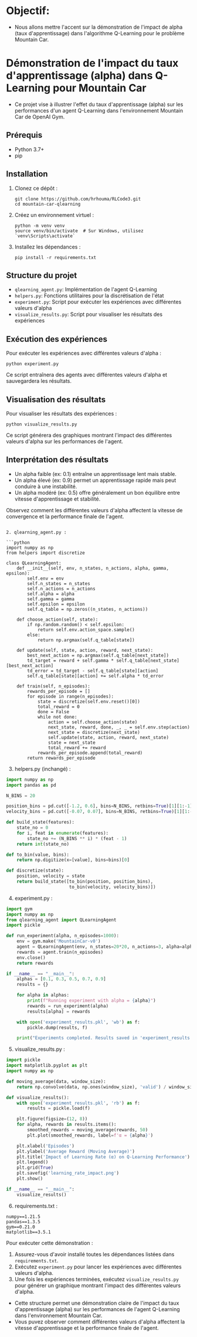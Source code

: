 # Objectif: 

- Nous allons mettre l'accent sur la démonstration de l'impact de alpha (taux d'apprentissage) dans l'algorithme Q-Learning pour le problème Mountain Car. 

# Démonstration de l'impact du taux d'apprentissage (alpha) dans Q-Learning pour Mountain Car

- Ce projet vise à illustrer l'effet du taux d'apprentissage (alpha) sur les performances d'un agent Q-Learning dans l'environnement Mountain Car de OpenAI Gym.

## Prérequis

- Python 3.7+
- pip

## Installation

1. Clonez ce dépôt :
   ```
   git clone https://github.com/hrhouma/RLCode3.git
   cd mountain-car-qlearning
   ```

2. Créez un environnement virtuel :
   ```
   python -m venv venv
   source venv/bin/activate  # Sur Windows, utilisez `venv\Scripts\activate`
   ```

3. Installez les dépendances :
   ```
   pip install -r requirements.txt
   ```

## Structure du projet

- `qlearning_agent.py`: Implémentation de l'agent Q-Learning
- `helpers.py`: Fonctions utilitaires pour la discrétisation de l'état
- `experiment.py`: Script pour exécuter les expériences avec différentes valeurs d'alpha
- `visualize_results.py`: Script pour visualiser les résultats des expériences

## Exécution des expériences

Pour exécuter les expériences avec différentes valeurs d'alpha :

```
python experiment.py
```

Ce script entraînera des agents avec différentes valeurs d'alpha et sauvegardera les résultats.

## Visualisation des résultats

Pour visualiser les résultats des expériences :

```
python visualize_results.py
```

Ce script générera des graphiques montrant l'impact des différentes valeurs d'alpha sur les performances de l'agent.

## Interprétation des résultats

- Un alpha faible (ex: 0.1) entraîne un apprentissage lent mais stable.
- Un alpha élevé (ex: 0.9) permet un apprentissage rapide mais peut conduire à une instabilité.
- Un alpha modéré (ex: 0.5) offre généralement un bon équilibre entre vitesse d'apprentissage et stabilité.

Observez comment les différentes valeurs d'alpha affectent la vitesse de convergence et la performance finale de l'agent.
```

2. qlearning_agent.py :

```python
import numpy as np
from helpers import discretize

class QLearningAgent:
    def __init__(self, env, n_states, n_actions, alpha, gamma, epsilon):
        self.env = env
        self.n_states = n_states
        self.n_actions = n_actions
        self.alpha = alpha
        self.gamma = gamma
        self.epsilon = epsilon
        self.q_table = np.zeros((n_states, n_actions))

    def choose_action(self, state):
        if np.random.random() < self.epsilon:
            return self.env.action_space.sample()
        else:
            return np.argmax(self.q_table[state])

    def update(self, state, action, reward, next_state):
        best_next_action = np.argmax(self.q_table[next_state])
        td_target = reward + self.gamma * self.q_table[next_state][best_next_action]
        td_error = td_target - self.q_table[state][action]
        self.q_table[state][action] += self.alpha * td_error

    def train(self, n_episodes):
        rewards_per_episode = []
        for episode in range(n_episodes):
            state = discretize(self.env.reset()[0])
            total_reward = 0
            done = False
            while not done:
                action = self.choose_action(state)
                next_state, reward, done, _, _ = self.env.step(action)
                next_state = discretize(next_state)
                self.update(state, action, reward, next_state)
                state = next_state
                total_reward += reward
            rewards_per_episode.append(total_reward)
        return rewards_per_episode
```

3. helpers.py (inchangé) :

```python
import numpy as np
import pandas as pd

N_BINS = 20

position_bins = pd.cut([-1.2, 0.6], bins=N_BINS, retbins=True)[1][1:-1]
velocity_bins = pd.cut([-0.07, 0.07], bins=N_BINS, retbins=True)[1][1:-1]

def build_state(features):
    state_no = 0
    for i, feat in enumerate(features):
        state_no += (N_BINS ** i) * (feat - 1)
    return int(state_no)

def to_bin(value, bins):
    return np.digitize(x=[value], bins=bins)[0]

def discretize(state):
    position, velocity = state
    return build_state([to_bin(position, position_bins),
                        to_bin(velocity, velocity_bins)])
```

4. experiment.py :

```python
import gym
import numpy as np
from qlearning_agent import QLearningAgent
import pickle

def run_experiment(alpha, n_episodes=1000):
    env = gym.make('MountainCar-v0')
    agent = QLearningAgent(env, n_states=20*20, n_actions=3, alpha=alpha, gamma=0.99, epsilon=0.1)
    rewards = agent.train(n_episodes)
    env.close()
    return rewards

if __name__ == "__main__":
    alphas = [0.1, 0.3, 0.5, 0.7, 0.9]
    results = {}

    for alpha in alphas:
        print(f"Running experiment with alpha = {alpha}")
        rewards = run_experiment(alpha)
        results[alpha] = rewards

    with open('experiment_results.pkl', 'wb') as f:
        pickle.dump(results, f)

    print("Experiments completed. Results saved in 'experiment_results.pkl'")
```

5. visualize_results.py :

```python
import pickle
import matplotlib.pyplot as plt
import numpy as np

def moving_average(data, window_size):
    return np.convolve(data, np.ones(window_size), 'valid') / window_size

def visualize_results():
    with open('experiment_results.pkl', 'rb') as f:
        results = pickle.load(f)

    plt.figure(figsize=(12, 8))
    for alpha, rewards in results.items():
        smoothed_rewards = moving_average(rewards, 50)
        plt.plot(smoothed_rewards, label=f'α = {alpha}')

    plt.xlabel('Episodes')
    plt.ylabel('Average Reward (Moving Average)')
    plt.title('Impact of Learning Rate (α) on Q-Learning Performance')
    plt.legend()
    plt.grid(True)
    plt.savefig('learning_rate_impact.png')
    plt.show()

if __name__ == "__main__":
    visualize_results()
```

6. requirements.txt :

```
numpy==1.21.5
pandas==1.3.5
gym==0.21.0
matplotlib==3.5.1
```

Pour exécuter cette démonstration :

1. Assurez-vous d'avoir installé toutes les dépendances listées dans `requirements.txt`.
2. Exécutez `experiment.py` pour lancer les expériences avec différentes valeurs d'alpha.
3. Une fois les expériences terminées, exécutez `visualize_results.py` pour générer un graphique montrant l'impact des différentes valeurs d'alpha.

- Cette structure permet une démonstration claire de l'impact du taux d'apprentissage (alpha) sur les performances de l'agent Q-Learning dans l'environnement Mountain Car. 
- Vous puvez observer comment différentes valeurs d'alpha affectent la vitesse d'apprentissage et la performance finale de l'agent.
